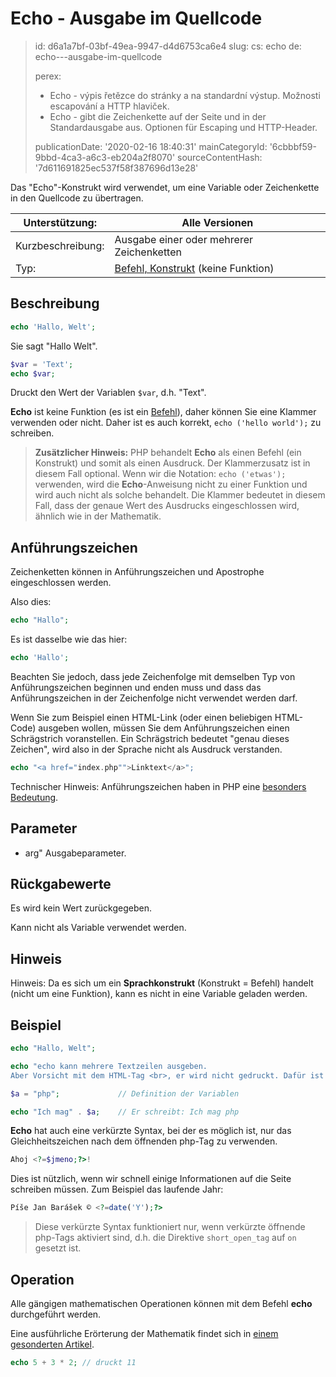 Echo - Ausgabe im Quellcode
===========================

> id: d6a1a7bf-03bf-49ea-9947-d4d6753ca6e4
> slug:
> 	cs: echo
> 	de: echo---ausgabe-im-quellcode
> 
> perex:
> 	- Echo - výpis řetězce do stránky a na standardní výstup. Možnosti escapování a HTTP hlaviček.
> 	- Echo - gibt die Zeichenkette auf der Seite und in der Standardausgabe aus. Optionen für Escaping und HTTP-Header.
> 
> publicationDate: '2020-02-16 18:40:31'
> mainCategoryId: '6cbbbf59-9bbd-4ca3-a6c3-eb204a2f8070'
> sourceContentHash: '7d611691825ec537f58f387696d13e28'

Das "Echo"-Konstrukt wird verwendet, um eine Variable oder Zeichenkette in den Quellcode zu übertragen.

| Unterstützung: | Alle Versionen
|----------------|------
| Kurzbeschreibung: | Ausgabe einer oder mehrerer Zeichenketten
| Typ: | <a href="/befehle-und-funktionen">Befehl, Konstrukt</a> (keine Funktion)

Beschreibung
-----

```php
echo 'Hallo, Welt';
```

Sie sagt "Hallo Welt".

```php
$var = 'Text';
echo $var;
```

Druckt den Wert der Variablen `$var`, d.h. "Text".

**Echo** ist keine Funktion (es ist ein <a href="/befehle-und-funktionen">Befehl</a>), daher können Sie eine Klammer verwenden oder nicht. Daher ist es auch korrekt, `echo ('hello world');` zu schreiben.

> **Zusätzlicher Hinweis:** PHP behandelt **Echo** als einen Befehl (ein Konstrukt) und somit als einen Ausdruck. Der Klammerzusatz ist in diesem Fall optional. Wenn wir die Notation: `echo ('etwas');` verwenden, wird die **Echo**-Anweisung nicht zu einer Funktion und wird auch nicht als solche behandelt. Die Klammer bedeutet in diesem Fall, dass der genaue Wert des Ausdrucks eingeschlossen wird, ähnlich wie in der Mathematik.

Anführungszeichen
--------

Zeichenketten können in Anführungszeichen und Apostrophe eingeschlossen werden.

Also dies:

```php
echo "Hallo";
```

Es ist dasselbe wie das hier:

```php
echo 'Hallo';
```

Beachten Sie jedoch, dass jede Zeichenfolge mit demselben Typ von Anführungszeichen beginnen und enden muss und dass das Anführungszeichen in der Zeichenfolge nicht verwendet werden darf.

Wenn Sie zum Beispiel einen HTML-Link (oder einen beliebigen HTML-Code) ausgeben wollen, müssen Sie dem Anführungszeichen einen Schrägstrich voranstellen. Ein Schrägstrich bedeutet "genau dieses Zeichen", wird also in der Sprache nicht als Ausdruck verstanden.

```php
echo "<a href="index.php"">Linktext</a>";
```

Technischer Hinweis: Anführungszeichen haben in PHP eine <a href="/anführungszeichen-bedeutung">besonders Bedeutung</a>.

Parameter
---------

- arg" Ausgabeparameter.

Rückgabewerte
-----------------

Es wird kein Wert zurückgegeben.

Kann nicht als Variable verwendet werden.

Hinweis
--------

Hinweis: Da es sich um ein **Sprachkonstrukt** (Konstrukt = Befehl) handelt (nicht um eine Funktion), kann es nicht in eine Variable geladen werden.

Beispiel
-------

```php
echo "Hallo, Welt";

echo "echo kann mehrere Textzeilen ausgeben.
Aber Vorsicht mit dem HTML-Tag <br>, er wird nicht gedruckt. Dafür ist die Funktion nl2br() gedacht.";

$a = "php";				// Definition der Variablen

echo "Ich mag" . $a;	// Er schreibt: Ich mag php
```

**Echo** hat auch eine verkürzte Syntax, bei der es möglich ist, nur das Gleichheitszeichen nach dem öffnenden php-Tag zu verwenden.

```php
Ahoj <?=$jmeno;?>!
```

Dies ist nützlich, wenn wir schnell einige Informationen auf die Seite schreiben müssen. Zum Beispiel das laufende Jahr:

```php
Píše Jan Barášek © <?=date('Y');?>
```

> Diese verkürzte Syntax funktioniert nur, wenn verkürzte öffnende php-Tags aktiviert sind, d.h. die Direktive `short_open_tag` auf `on` gesetzt ist.

Operation
-------

Alle gängigen mathematischen Operationen können mit dem Befehl **echo** durchgeführt werden.

Eine ausführliche Erörterung der Mathematik findet sich in <a href="/mathematics">einem gesonderten Artikel</a>.

```php
echo 5 + 3 * 2; // druckt 11
```
